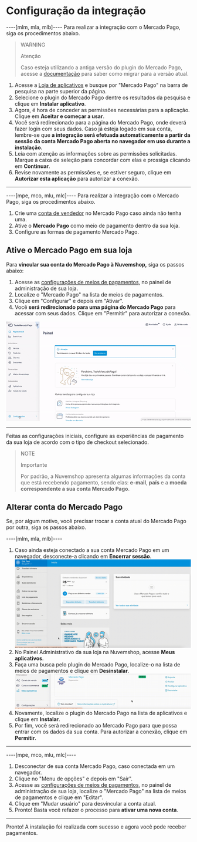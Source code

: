 # Configuração da integração

----[mlm, mla, mlb]----
Para realizar a integração com o Mercado Pago, siga os procedimentos abaixo. 

> WARNING
>
> Atenção
>
> Caso esteja utilizando a antiga versão do plugin do Mercado Pago, acesse a [documentação](/developers/pt/docs/nuvemshop/how-tos/migration) para saber como migrar para a versão atual.

1. Acesse a [Loja de aplicativos](https://www.nuvemshop.com.br/loja-aplicativos-nuvem) e busque por "Mercado Pago" na barra de pesquisa na parte superior da página.
3. Selecione o plugin do Mercado Pago dentre os resultados da pesquisa e clique em **Instalar aplicativo**.
4. Agora, é hora de conceder as permissões necessárias para a aplicação. Clique em **Aceitar e começar a usar**.
5. Você será redirecionado para a página do Mercado Pago, onde deverá fazer login com seus dados. Caso já esteja logado em sua conta, lembre-se que **a integração será efetuada automaticamente a partir da sessão da conta Mercado Pago aberta no navegador em uso durante a instalação**.
6. Leia com atenção as informações sobre as permissões solicitadas. Marque a caixa de seleção para concordar com elas e prossiga clicando em **Continuar**.
7. Revise novamente as permissões e, se estiver seguro, clique em **Autorizar esta aplicação** para autorizar a conexão.

------------
----[mpe, mco, mlu, mlc]----
Para realizar a integração com o Mercado Pago, siga os procedimentos abaixo.

1. Crie uma [conta de vendedor](https://www.mercadopago[FAKER][URL][DOMAIN]/activities) no Mercado Pago caso ainda não tenha uma.
2. Ative o **Mercado Pago** como meio de pagamento dentro da sua loja.
3. Configure as formas de pagamento Mercado Pago.

## Ative o Mercado Pago em sua loja

Para **vincular sua conta do Mercado Pago à Nuvemshop,** siga os passos abaixo:

1. Acesse as [configurações de meios de pagamentos](https://lojavirtualnuvem.com.br/admin/payments/), no painel de administração de sua loja.
2. Localize o "Mercado Pago" na lista de meios de pagamentos.
3. Clique em "Configurar" e depois em "Ativar".
4. Você **será redirecionado para uma página do Mercado Pago** para acessar com seus dados. Clique em "Permitir" para autorizar a conexão.

![Payments Connect - Nuvem Shop](/images/nuvemshop/nuvemshop_connect_1.gif)

------------

Feitas as configurações iniciais, configure as experiências de pagamento da sua loja de acordo com o tipo de checkout selecionado.

> NOTE
>
> Importante
>
> Por padrão, a Nuvemshop apresenta algumas informações da conta que está recebendo pagamento, sendo elas: **e-mail**, **país** e a **moeda correspondente a sua conta Mercado Pago**.

## Alterar conta do Mercado Pago

Se, por algum motivo, você precisar trocar a conta atual do Mercado Pago por outra, siga os passos abaixo.

----[mlm, mla, mlb]----
1. Caso ainda esteja conectado a sua conta Mercado Pago em um navegador, desconecte-a clicando em **Encerrar sessão**.
   ![Encerrar](/images/nuvemshop/desc-pt.gif)
2. No Painel Administrativo da sua loja na Nuvemshop, acesse **Meus aplicativos**. 
3. Faça uma busca pelo plugin do Mercado Pago, localize-o na lista de meios de pagamentos e clique em **Desinstalar**.
   ![Desinstalar](/images/nuvemshop/desin-pt.gif)
4. Novamente, localize o plugin do Mercado Pago na lista de aplicativos e clique em **Instalar**.
5. Por fim, você será redirecionado ao Mercado Pago para que possa entrar com os dados da sua conta. Para autorizar a conexão, clique em **Permitir**.

------------
----[mpe, mco, mlu, mlc]----
1. Desconectar de sua conta Mercado Pago, caso conectada em um navegador.
2. Clique no "Menu de opções" e depois em "Sair".
3. Acesse as [configurações de meios de pagamentos](https://lojavirtualnuvem.com.br/admin/payments/), no painel de administração de sua loja, localize o "Mercado Pago" na lista de meios de pagamentos e clique em "Editar".
4. Clique em "Mudar usuário" para desvincular a conta atual.
5. Pronto! Basta você refazer o processo para **ativar uma nova conta**.

------------

Pronto! A instalação foi realizada com sucesso e agora você pode receber pagamentos.